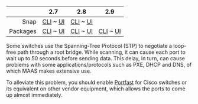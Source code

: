 <!-- deb-2-7-cli
||2.7|2.8|2.9|
|-----:|:-----:|:-----:|:-----:|
|Snap|[CLI](/t/managing-stp-snap-2-7-cli/2910) ~ [UI](/t/managing-stp-snap-2-7-ui/2911)|[CLI](/t/managing-stp-snap-2-8-cli/2912) ~ [UI](/t/managing-stp-snap-2-8-ui/2913)|[CLI](/t/managing-stp-snap-2-9-cli/2914) ~ [UI](/t/managing-stp-snap-2-9-ui/2915)|
|Packages|**CLI** ~ [UI](/t/managing-stp-deb-2-7-ui/2917)|[CLI](/t/managing-stp-deb-2-8-cli/2918) ~ [UI](/t/managing-stp-deb-2-8-ui/2919)|[CLI](/t/managing-stp-deb-2-9-cli/2920) ~ [UI](/t/managing-stp-deb-2-9-ui/2921)|
 deb-2-7-cli -->

<!-- deb-2-7-ui
||2.7|2.8|2.9|
|-----:|:-----:|:-----:|:-----:|
|Snap|[CLI](/t/managing-stp-snap-2-7-cli/2910) ~ [UI](/t/managing-stp-snap-2-7-ui/2911)|[CLI](/t/managing-stp-snap-2-8-cli/2912) ~ [UI](/t/managing-stp-snap-2-8-ui/2913)|[CLI](/t/managing-stp-snap-2-9-cli/2914) ~ [UI](/t/managing-stp-snap-2-9-ui/2915)|
|Packages|[CLI](/t/managing-stp-deb-2-7-cli/2916) ~ **UI**|[CLI](/t/managing-stp-deb-2-8-cli/2918) ~ [UI](/t/managing-stp-deb-2-8-ui/2919)|[CLI](/t/managing-stp-deb-2-9-cli/2920) ~ [UI](/t/managing-stp-deb-2-9-ui/2921)|
 deb-2-7-ui -->

<!-- deb-2-8-cli
||2.7|2.8|2.9|
|-----:|:-----:|:-----:|:-----:|
|Snap|[CLI](/t/managing-stp-snap-2-7-cli/2910) ~ [UI](/t/managing-stp-snap-2-7-ui/2911)|[CLI](/t/managing-stp-snap-2-8-cli/2912) ~ [UI](/t/managing-stp-snap-2-8-ui/2913)|[CLI](/t/managing-stp-snap-2-9-cli/2914) ~ [UI](/t/managing-stp-snap-2-9-ui/2915)|
|Packages|[CLI](/t/managing-stp-deb-2-7-cli/2916) ~ [UI](/t/managing-stp-deb-2-7-ui/2917)||**CLI** ~ [UI](/t/managing-stp-deb-2-8-ui/2919)|[CLI](/t/managing-stp-deb-2-9-cli/2920) ~ [UI](/t/managing-stp-deb-2-9-ui/2921)|
 deb-2-8-cli -->

<!-- deb-2-8-ui
||2.7|2.8|2.9|
|-----:|:-----:|:-----:|:-----:|
|Snap|[CLI](/t/managing-stp-snap-2-7-cli/2910) ~ [UI](/t/managing-stp-snap-2-7-ui/2911)|[CLI](/t/managing-stp-snap-2-8-cli/2912) ~ [UI](/t/managing-stp-snap-2-8-ui/2913)|[CLI](/t/managing-stp-snap-2-9-cli/2914) ~ [UI](/t/managing-stp-snap-2-9-ui/2915)|
|Packages|[CLI](/t/managing-stp-deb-2-7-cli/2916) ~ [UI](/t/managing-stp-deb-2-7-ui/2917)|[CLI](/t/managing-stp-deb-2-8-cli/2918) ~ **UI**|[CLI](/t/managing-stp-deb-2-9-cli/2920) ~ [UI](/t/managing-stp-deb-2-9-ui/2921)|
 deb-2-8-ui -->

<!-- deb-2-9-cli
||2.7|2.8|2.9|
|-----:|:-----:|:-----:|:-----:|
|Snap|[CLI](/t/managing-stp-snap-2-7-cli/2910) ~ [UI](/t/managing-stp-snap-2-7-ui/2911)|[CLI](/t/managing-stp-snap-2-8-cli/2912) ~ [UI](/t/managing-stp-snap-2-8-ui/2913)|[CLI](/t/managing-stp-snap-2-9-cli/2914) ~ [UI](/t/managing-stp-snap-2-9-ui/2915)|
|Packages|[CLI](/t/managing-stp-deb-2-7-cli/2916) ~ [UI](/t/managing-stp-deb-2-7-ui/2917)|[CLI](/t/managing-stp-deb-2-8-cli/2918) ~ [UI](/t/managing-stp-deb-2-8-ui/2919)||**CLI** ~ [UI](/t/managing-stp-deb-2-9-ui/2921)|
 deb-2-9-cli -->

<!-- deb-2-9-ui
||2.7|2.8|2.9|
|-----:|:-----:|:-----:|:-----:|
|Snap|[CLI](/t/managing-stp-snap-2-7-cli/2910) ~ [UI](/t/managing-stp-snap-2-7-ui/2911)|[CLI](/t/managing-stp-snap-2-8-cli/2912) ~ [UI](/t/managing-stp-snap-2-8-ui/2913)|[CLI](/t/managing-stp-snap-2-9-cli/2914) ~ [UI](/t/managing-stp-snap-2-9-ui/2915)|
|Packages|[CLI](/t/managing-stp-deb-2-7-cli/2916) ~ [UI](/t/managing-stp-deb-2-7-ui/2917)|[CLI](/t/managing-stp-deb-2-8-cli/2918) ~ [UI](/t/managing-stp-deb-2-8-ui/2919)|[CLI](/t/managing-stp-deb-2-9-cli/2920) ~ **UI**|
 deb-2-9-ui -->

<!-- snap-2-7-cli
||2.7|2.8|2.9|
|-----:|:-----:|:-----:|:-----:|
|Snap|**CLI** ~ [UI](/t/managing-stp-snap-2-7-ui/2911)|[CLI](/t/managing-stp-snap-2-8-cli/2912) ~ [UI](/t/managing-stp-snap-2-8-ui/2913)|[CLI](/t/managing-stp-snap-2-9-cli/2914) ~ [UI](/t/managing-stp-snap-2-9-ui/2915)|
|Packages|[CLI](/t/managing-stp-deb-2-7-cli/2916) ~ [UI](/t/managing-stp-deb-2-7-ui/2917)|[CLI](/t/managing-stp-deb-2-8-cli/2918) ~ [UI](/t/managing-stp-deb-2-8-ui/2919)|[CLI](/t/managing-stp-deb-2-9-cli/2920) ~ [UI](/t/managing-stp-deb-2-9-ui/2921)|
 snap-2-7-cli -->

<!-- snap-2-7-ui
||2.7|2.8|2.9|
|-----:|:-----:|:-----:|:-----:|
|Snap|[CLI](/t/managing-stp-snap-2-7-cli/2910) ~ **UI**|[CLI](/t/managing-stp-snap-2-8-cli/2912) ~ [UI](/t/managing-stp-snap-2-8-ui/2913)|[CLI](/t/managing-stp-snap-2-9-cli/2914) ~ [UI](/t/managing-stp-snap-2-9-ui/2915)|
|Packages|[CLI](/t/managing-stp-deb-2-7-cli/2916) ~ [UI](/t/managing-stp-deb-2-7-ui/2917)|[CLI](/t/managing-stp-deb-2-8-cli/2918) ~ [UI](/t/managing-stp-deb-2-8-ui/2919)|[CLI](/t/managing-stp-deb-2-9-cli/2920) ~ [UI](/t/managing-stp-deb-2-9-ui/2921)|
 snap-2-7-ui -->

<!-- snap-2-8-cli
||2.7|2.8|2.9|
|-----:|:-----:|:-----:|:-----:|
|Snap|[CLI](/t/managing-stp-snap-2-7-cli/2910) ~ [UI](/t/managing-stp-snap-2-7-ui/2911)||**CLI** ~ [UI](/t/managing-stp-snap-2-8-ui/2913)|[CLI](/t/managing-stp-snap-2-9-cli/2914) ~ [UI](/t/managing-stp-snap-2-9-ui/2915)|
|Packages|[CLI](/t/managing-stp-deb-2-7-cli/2916) ~ [UI](/t/managing-stp-deb-2-7-ui/2917)|[CLI](/t/managing-stp-deb-2-8-cli/2918) ~ [UI](/t/managing-stp-deb-2-8-ui/2919)|[CLI](/t/managing-stp-deb-2-9-cli/2920) ~ [UI](/t/managing-stp-deb-2-9-ui/2921)|
 snap-2-8-cli -->

<!-- snap-2-8-ui
||2.7|2.8|2.9|
|-----:|:-----:|:-----:|:-----:|
|Snap|[CLI](/t/managing-stp-snap-2-7-cli/2910) ~ [UI](/t/managing-stp-snap-2-7-ui/2911)|[CLI](/t/managing-stp-snap-2-8-cli/2912) ~ **UI**|[CLI](/t/managing-stp-snap-2-9-cli/2914) ~ [UI](/t/managing-stp-snap-2-9-ui/2915)|
|Packages|[CLI](/t/managing-stp-deb-2-7-cli/2916) ~ [UI](/t/managing-stp-deb-2-7-ui/2917)|[CLI](/t/managing-stp-deb-2-8-cli/2918) ~ [UI](/t/managing-stp-deb-2-8-ui/2919)|[CLI](/t/managing-stp-deb-2-9-cli/2920) ~ [UI](/t/managing-stp-deb-2-9-ui/2921)|
 snap-2-8-ui -->

||2.7|2.8|2.9|
|-----:|:-----:|:-----:|:-----:|
|Snap|[CLI](/t/managing-stp-snap-2-7-cli/2910) ~ [UI](/t/managing-stp-snap-2-7-ui/2911)|[CLI](/t/managing-stp-snap-2-8-cli/2912) ~ [UI](/t/managing-stp-snap-2-8-ui/2913)||**CLI** ~ [UI](/t/managing-stp-snap-2-9-ui/2915)|
|Packages|[CLI](/t/managing-stp-deb-2-7-cli/2916) ~ [UI](/t/managing-stp-deb-2-7-ui/2917)|[CLI](/t/managing-stp-deb-2-8-cli/2918) ~ [UI](/t/managing-stp-deb-2-8-ui/2919)|[CLI](/t/managing-stp-deb-2-9-cli/2920) ~ [UI](/t/managing-stp-deb-2-9-ui/2921)|

<!-- snap-2-9-ui
||2.7|2.8|2.9|
|-----:|:-----:|:-----:|:-----:|
|Snap|[CLI](/t/managing-stp-snap-2-7-cli/2910) ~ [UI](/t/managing-stp-snap-2-7-ui/2911)|[CLI](/t/managing-stp-snap-2-8-cli/2912) ~ [UI](/t/managing-stp-snap-2-8-ui/2913)|[CLI](/t/managing-stp-snap-2-9-cli/2914) ~ **UI**|
|Packages|[CLI](/t/managing-stp-deb-2-7-cli/2916) ~ [UI](/t/managing-stp-deb-2-7-ui/2917)|[CLI](/t/managing-stp-deb-2-8-cli/2918) ~ [UI](/t/managing-stp-deb-2-8-ui/2919)|[CLI](/t/managing-stp-deb-2-9-cli/2920) ~ [UI](/t/managing-stp-deb-2-9-ui/2921)|
 snap-2-9-ui -->

Some switches use the Spanning-Tree Protocol (STP) to negotiate a loop-free path through a root bridge. While scanning, it can cause each port to wait up to 50 seconds before sending data. This delay, in turn, can cause problems with some applications/protocols such as PXE, DHCP and DNS, of which MAAS makes extensive use.

To alleviate this problem, you should enable [Portfast](https://www.cisco.com/c/en/us/td/docs/switches/lan/catalyst4000/8-2glx/configuration/guide/stp_enha.html#wp1019873) for Cisco switches or its equivalent on other vendor equipment, which allows the ports to come up almost immediately.

<!-- LINKS -->